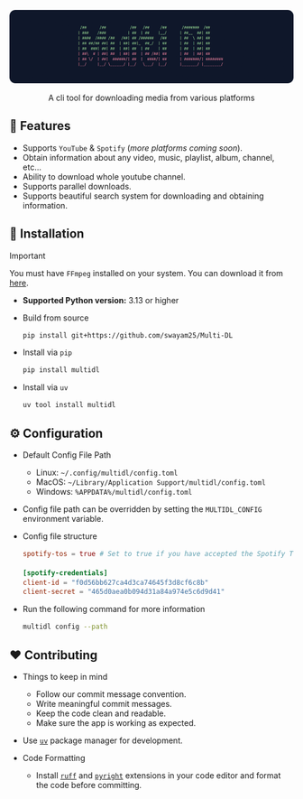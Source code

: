 <div align="center">

![Multi DL](./assets/banner.png)

A cli tool for downloading media from various platforms

</div>

## 🎯 Features

- Supports `YouTube` & `Spotify` (*more platforms coming soon*).
- Obtain information about any video, music, playlist, album, channel, etc...
- Ability to download whole youtube channel.
- Supports parallel downloads.
- Supports beautiful search system for downloading and obtaining information.

## 🚩 Installation

> [!IMPORTANT]
> You must have `FFmpeg` installed on your system. You can download it from [here](https://ffmpeg.org/download.html).

- **Supported Python version:** 3.13 or higher

- Build from source
    ```sh
    pip install git+https://github.com/swayam25/Multi-DL
    ```

- Install via `pip`
    ```sh
    pip install multidl
    ```

- Install via `uv`
    ```sh
    uv tool install multidl
    ```

## ⚙️ Configuration

- Default Config File Path
    - Linux: `~/.config/multidl/config.toml`
    - MacOS: `~/Library/Application Support/multidl/config.toml`
    - Windows: `%APPDATA%/multidl/config.toml`

- Config file path can be overridden by setting the `MULTIDL_CONFIG` environment variable.

- Config file structure
    ```toml
    spotify-tos = true # Set to true if you have accepted the Spotify TOS

    [spotify-credentials]
    client-id = "f0d56bb627ca4d3ca74645f3d8cf6c8b"
    client-secret = "465d0aea0b094d31a84a974e5c6d9d41"
    ```

- Run the following command for more information
    ```sh
    multidl config --path
    ```


## ❤️ Contributing

- Things to keep in mind
    - Follow our commit message convention.
    - Write meaningful commit messages.
    - Keep the code clean and readable.
    - Make sure the app is working as expected.

- Use [`uv`](https://docs.astral.sh/uv/) package manager for development.

- Code Formatting
    - Install [`ruff`](https://docs.astral.sh/ruff/editors/) and [`pyright`](https://microsoft.github.io/pyright/#/installation) extensions in your code editor and format the code before committing.
